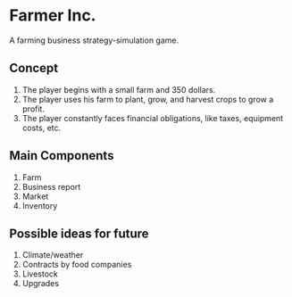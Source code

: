 # Farmer Inc.
A farming business strategy-simulation game.

## Concept
1. The player begins with a small farm and 350 dollars.
2. The player uses his farm to plant, grow, and harvest crops to grow a profit. 
3. The player constantly faces financial obligations, like taxes, equipment costs, etc.

## Main Components
1. Farm
2. Business report
3. Market
4. Inventory

## Possible ideas for future
1. Climate/weather
2. Contracts by food companies
3. Livestock
4. Upgrades


